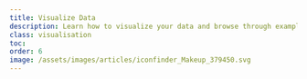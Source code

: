 ```yaml
---
title: Visualize Data
description: Learn how to visualize your data and browse through examples.
class: visualisation
toc:
order: 6
image: /assets/images/articles/iconfinder_Makeup_379450.svg
---
```

